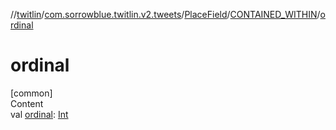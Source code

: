 //[twitlin](../../../index.md)/[com.sorrowblue.twitlin.v2.tweets](../../index.md)/[PlaceField](../index.md)/[CONTAINED_WITHIN](index.md)/[ordinal](ordinal.md)



# ordinal  
[common]  
Content  
val [ordinal](ordinal.md): [Int](https://kotlinlang.org/api/latest/jvm/stdlib/kotlin/-int/index.html)  



